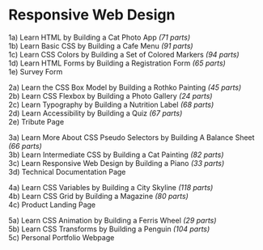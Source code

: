 # Responsive Web Design

1a) Learn HTML by Building a Cat Photo App								<em>(71 parts)</em><br/>
1b) Learn Basic CSS by Building a Cafe Menu								<em>(91 parts)</em><br/>
1c) Learn CSS Colors by Building a Set of Colored Markers	<em>(94 parts)</em><br/>
1d) Learn HTML Forms by Building a Registration Form			<em>(65 parts)</em><br/>
1e) Survey Form

2a) Learn the CSS Box Model by Building a Rothko Painting	<em>(45 parts)</em><br/>
2b) Learn CSS Flexbox by Building a Photo Gallery					<em>(24 parts)</em><br/>
2c) Learn Typography by Building a Nutrition Label				<em>(68 parts)</em><br/>
2d) Learn Accessibility by Building a Quiz								<em>(67 parts)</em><br/>
2e) Tribute Page

3a) Learn More About CSS Pseudo Selectors by Building A Balance Sheet	<em>(66 parts)</em><br/>
3b) Learn Intermediate CSS by Building a Cat Painting									<em>(82 parts)</em><br/>
3c) Learn Responsive Web Design by Building a Piano										<em>(33 parts)</em><br/>
3d) Technical Documentation Page

4a) Learn CSS Variables by Building a City Skyline	<em>(118 parts)</em><br/>
4b) Learn CSS Grid by Building a Magazine						<em>(80 parts)</em><br/>
4c) Product Landing Page

5a) Learn CSS Animation by Building a Ferris Wheel	<em>(29 parts)</em><br/>
5b) Learn CSS Transforms by Building a Penguin			<em>(104 parts)</em><br/>
5c) Personal Portfolio Webpage
